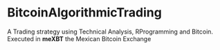 # BitcoinAlgorithmicTrading
A Trading strategy using Technical Analysis, RProgramming and Bitcoin. Executed in **meXBT** the Mexican Bitcoin Exchange

